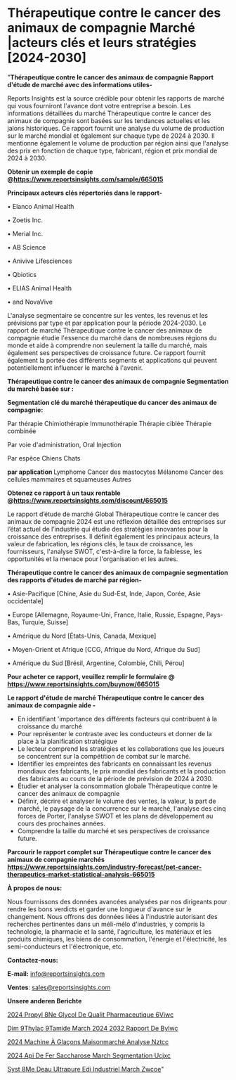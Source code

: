 # Thérapeutique contre le cancer des animaux de compagnie Marché |acteurs clés et leurs stratégies [2024-2030]

"<strong>Thérapeutique contre le cancer des animaux de compagnie Rapport d'étude de marché avec des informations utiles-</strong>

Reports Insights est la source crédible pour obtenir les rapports de marché qui vous fourniront l'avance dont votre entreprise a besoin. Les informations détaillées du marché Thérapeutique contre le cancer des animaux de compagnie sont basées sur les tendances actuelles et les jalons historiques. Ce rapport fournit une analyse du volume de production sur le marché mondial et également sur chaque type de 2024 à 2030. Il mentionne également le volume de production par région ainsi que l'analyse des prix en fonction de chaque type, fabricant, région et prix mondial de 2024 à 2030.

<strong><b>Obtenir un exemple de copie @</b></strong><a href=https://www.reportsinsights.com/sample/665015><strong><b>https://www.reportsinsights.com/sample/665015</b></strong></a>

<b>Principaux acteurs clés répertoriés dans le rapport-</b>

<b> </b>• Elanco Animal Health

• Zoetis Inc.

• Merial Inc.

• AB Science

• Anivive Lifesciences

• Qbiotics

• ELIAS Animal Health

• and NovaVive

L'analyse segmentaire se concentre sur les ventes, les revenus et les prévisions par type et par application pour la période 2024-2030. Le rapport de marché Thérapeutique contre le cancer des animaux de compagnie étudie l'essence du marché dans de nombreuses régions du monde et aide à comprendre non seulement la taille du marché, mais également ses perspectives de croissance future. Ce rapport fournit également la portée des différents segments et applications qui peuvent potentiellement influencer le marché à l'avenir.

<strong>Thérapeutique contre le cancer des animaux de compagnie Segmentation du marché basée sur :</strong>

<strong> Segmentation clé du marché thérapeutique du cancer des animaux de compagnie: </strong>

Par thérapie
Chimiothérapie
Immunothérapie
Thérapie ciblée
Thérapie combinée

Par voie d'administration,
Oral
Injection

Par espèce
Chiens
Chats

<strong> par application </strong>
Lymphome
Cancer des mastocytes
Mélanome
Cancer des cellules mammaires et squameuses
Autres

<strong><b>Obtenez ce rapport à un taux rentable @</b></strong><a href=https://www.reportsinsights.com/discount/665015><strong><b>https://www.reportsinsights.com/discount/665015</b></strong></a>

Le rapport d’étude de marché Global Thérapeutique contre le cancer des animaux de compagnie 2024 est une réflexion détaillée des entreprises sur l’état actuel de l’industrie qui étudie des stratégies innovantes pour la croissance des entreprises. Il définit également les principaux acteurs, la valeur de fabrication, les régions clés, le taux de croissance, les fournisseurs, l'analyse SWOT, c'est-à-dire la force, la faiblesse, les opportunités et la menace pour l'organisation et les autres.

<strong>Thérapeutique contre le cancer des animaux de compagnie segmentation des rapports d'études de marché par région-</strong>

• Asie-Pacifique [Chine, Asie du Sud-Est, Inde, Japon, Corée, Asie occidentale]

• Europe [Allemagne, Royaume-Uni, France, Italie, Russie, Espagne, Pays-Bas, Turquie, Suisse]

• Amérique du Nord [États-Unis, Canada, Mexique]

• Moyen-Orient et Afrique [CCG, Afrique du Nord, Afrique du Sud]

• Amérique du Sud [Brésil, Argentine, Colombie, Chili, Pérou]

<strong>Pour acheter ce rapport, veuillez remplir le formulaire @   <a href=https://www.reportsinsights.com/buynow/665015>https://www.reportsinsights.com/buynow/665015</a></strong>

<strong>Le rapport d'étude de marché Thérapeutique contre le cancer des animaux de compagnie aide -</strong>
<ul>
  <li>En identifiant 'importance des différents facteurs qui contribuent à la croissance du marché</li>
  <li>Pour représenter le contraste avec les conducteurs et donner de la place à la planification stratégique</li>
  <li>Le lecteur comprend les stratégies et les collaborations que les joueurs se concentrent sur la compétition de combat sur le marché.</li>
  <li>Identifier les empreintes des fabricants en connaissant les revenus mondiaux des fabricants, le prix mondial des fabricants et la production des fabricants au cours de la période de prévision de 2024 à 2030.</li>
  <li>Étudier et analyser la consommation globale Thérapeutique contre le cancer des animaux de compagnie</li>
  <li>Définir, décrire et analyser le volume des ventes, la valeur, la part de marché, le paysage de la concurrence sur le marché, l'analyse des cinq forces de Porter, l'analyse SWOT et les plans de développement au cours des prochaines années.</li>
  <li>Comprendre la taille du marché et ses perspectives de croissance future.</li>
</ul>

<strong>Parcourir le rapport complet sur Thérapeutique contre le cancer des animaux de compagnie marchés <a href=https://www.reportsinsights.com/industry-forecast/pet-cancer-therapeutics-market-statistical-analysis-665015>https://www.reportsinsights.com/industry-forecast/pet-cancer-therapeutics-market-statistical-analysis-665015</a></strong>

<strong>À propos de nous:</strong>

Nous fournissons des données avancées analysées par nos dirigeants pour rendre les bons verdicts et garder une longueur d'avance sur le changement. Nous offrons des données liées à l'industrie autorisant des recherches pertinentes dans un méli-mélo d'industries, y compris la technologie, la pharmacie et la santé, l'agriculture, les matériaux et les produits chimiques, les biens de consommation, l'énergie et l'électricité, les semi-conducteurs et l'électronique, etc.

<strong>Contactez-nous:</strong>

<strong>E-mail:</strong> <a href=mailto:info@reportsinsights.com>info@reportsinsights.com</a>

<strong>Ventes</strong>: <a href=mailto:sales@reportsinsights.com>sales@reportsinsights.com</a>

<strong>Unsere anderen Berichte</strong>

<a href=https://www.linkedin.com/pulse/2024-propyl%C3%A8ne-glycol-de-qualit%C3%A9-pharmaceutique-6viwc/>2024 Propyl 8Ne Glycol De Qualit Pharmaceutique 6Viwc</a>

<a href=https://www.linkedin.com/pulse/dim%C3%A9thylac%C3%A9tamide-march%C3%A9-2024-2032-rapport-de-bylwc/>Dim 9Thylac 9Tamide March 2024 2032 Rapport De Bylwc</a>

<a href=https://www.linkedin.com/pulse/2024-machine-à-glaçons-maisonmarché-analyse-nztcc/>2024 Machine À Glaçons Maisonmarché Analyse Nztcc</a>

<a href=https://www.linkedin.com/pulse/2024-api-de-fer-saccharose-march%C3%A9-segmentation-ucjxc/>2024 Api De Fer Saccharose March Segmentation Ucjxc</a>

<a href=https://www.linkedin.com/pulse/syst%C3%A8me-deau-ultrapure-edi-industriel-march%C3%A9-zwcoe/>Syst 8Me Deau Ultrapure Edi Industriel March Zwcoe</a>"
